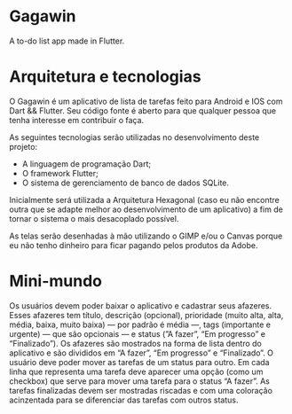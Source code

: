 # Gagawin

A to-do list app made in Flutter.

# Arquitetura e tecnologias

O Gagawin é um aplicativo de lista de tarefas feito para Android e IOS com Dart && Flutter. Seu código fonte é aberto para que qualquer pessoa que tenha interesse em contribuir o faça.

As seguintes tecnologias serão utilizadas no desenvolvimento deste projeto:

- A linguagem de programação Dart;
- O framework Flutter;
- O sistema de gerenciamento de banco de dados SQLite.

Inicialmente será utilizada a Arquitetura Hexagonal (caso eu não encontre outra que se adapte melhor ao desenvolvimento de um aplicativo) a fim de tornar o sistema o mais desacoplado possível.

As telas serão desenhadas à mão utilizando o GIMP e/ou o Canvas porque eu não tenho dinheiro para ficar pagando pelos produtos da Adobe.

# Mini-mundo

Os usuários devem poder baixar o aplicativo e cadastrar seus afazeres. Esses afazeres tem título, descrição (opcional), prioridade (muito alta, alta, média, baixa, muito baixa) — por padrão é média —, tags (importante e urgente) — que são opcionais — e status (”A fazer”, “Em progresso” e “Finalizado”). Os afazeres são mostrados na forma de lista dentro do aplicativo e são divididos em “A fazer”, “Em progresso” e “Finalizado”. O usuário deve poder mover as tarefas de um status para outro. Em cada linha que representa uma tarefa deve aparecer uma opção (como um checkbox) que serve para mover uma tarefa para o status “A fazer”. As tarefas finalizadas devem ser mostradas riscadas e com uma coloração acinzentada para se diferenciar das tarefas com outros status.

